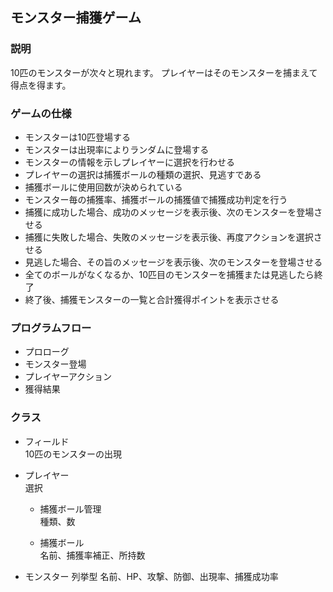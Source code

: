 ## モンスター捕獲ゲーム

### 説明  
10匹のモンスターが次々と現れます。
プレイヤーはそのモンスターを捕まえて得点を得ます。

### ゲームの仕様  
+ モンスターは10匹登場する  
+ モンスターは出現率によりランダムに登場する  
+ モンスターの情報を示しプレイヤーに選択を行わせる  
+ プレイヤーの選択は捕獲ボールの種類の選択、見逃すである  
+ 捕獲ボールに使用回数が決められている  
+ モンスター毎の捕獲率、捕獲ボールの捕獲値で捕獲成功判定を行う  
+ 捕獲に成功した場合、成功のメッセージを表示後、次のモンスターを登場させる  
+ 捕獲に失敗した場合、失敗のメッセージを表示後、再度アクションを選択させる  
+ 見逃した場合、その旨のメッセージを表示後、次のモンスターを登場させる  
+ 全てのボールがなくなるか、10匹目のモンスターを捕獲または見逃したら終了  
+ 終了後、捕獲モンスターの一覧と合計獲得ポイントを表示させる  

### プログラムフロー
+ プロローグ  
+ モンスター登場  
+ プレイヤーアクション  
+ 獲得結果  

### クラス
+ フィールド  
10匹のモンスターの出現

+ プレイヤー  
選択
  + 捕獲ボール管理  
  種類、数

  + 捕獲ボール  
  名前、捕獲率補正、所持数

+ モンスター
列挙型
名前、HP、攻撃、防御、出現率、捕獲成功率